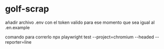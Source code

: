 # golf-scrap


añadir archivo .env con el token valido para ese momento que sea igual al .en.example

comando para correrlo
npx playwright test  --project=chromium --headed  --reporter=line
